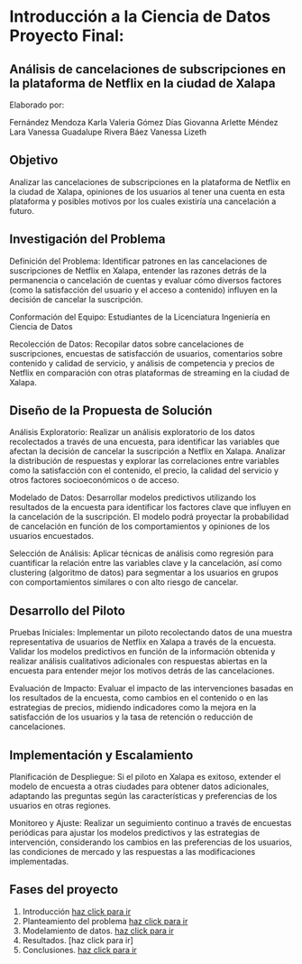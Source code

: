 # Introducción a la Ciencia de Datos Proyecto Final:
## Análisis de cancelaciones de subscripciones en la plataforma de Netflix en la ciudad de Xalapa

Elaborado por: 

Fernández Mendoza Karla Valeria
Gómez Días Giovanna Arlette 
Méndez Lara Vanessa Guadalupe
Rivera Báez Vanessa Lizeth

## Objetivo
Analizar las cancelaciones de subscripciones en la plataforma de Netflix en la ciudad de Xalapa, opiniones de los usuarios al tener una cuenta en esta plataforma y posibles motivos por los cuales existiría una cancelación a futuro.

## Investigación del Problema	
Definición del Problema: Identificar patrones en las cancelaciones de suscripciones de Netflix en Xalapa, entender las razones detrás de la permanencia o cancelación de cuentas y evaluar cómo diversos factores (como la satisfacción del usuario y el acceso a contenido) influyen en la decisión de cancelar la suscripción.

Conformación del Equipo: Estudiantes de la Licenciatura Ingeniería en Ciencia de Datos

Recolección de Datos: Recopilar datos sobre cancelaciones de suscripciones, encuestas de satisfacción de usuarios, comentarios sobre contenido y calidad de servicio, y análisis de competencia y precios de Netflix en comparación con otras plataformas de streaming en la ciudad de Xalapa.

## Diseño de la Propuesta de Solución
Análisis Exploratorio: Realizar un análisis exploratorio de los datos recolectados a través de una encuesta, para identificar las variables que afectan la decisión de cancelar la suscripción a Netflix en Xalapa. Analizar la distribución de respuestas y explorar las correlaciones entre variables como la satisfacción con el contenido, el precio, la calidad del servicio y otros factores socioeconómicos o de acceso.

Modelado de Datos: Desarrollar modelos predictivos utilizando los resultados de la encuesta para identificar los factores clave que influyen en la cancelación de la suscripción. El modelo podrá proyectar la probabilidad de cancelación en función de los comportamientos y opiniones de los usuarios encuestados.

Selección de Análisis: Aplicar técnicas de análisis como regresión para cuantificar la relación entre las variables clave y la cancelación, así como clustering (algoritmo de datos) para segmentar a los usuarios en grupos con comportamientos similares o con alto riesgo de cancelar.

## Desarrollo del Piloto
Pruebas Iniciales: Implementar un piloto recolectando datos de una muestra representativa de usuarios de Netflix en Xalapa a través de la encuesta. Validar los modelos predictivos en función de la información obtenida y realizar análisis cualitativos adicionales con respuestas abiertas en la encuesta para entender mejor los motivos detrás de las cancelaciones.

Evaluación de Impacto: Evaluar el impacto de las intervenciones basadas en los resultados de la encuesta, como cambios en el contenido o en las estrategias de precios, midiendo indicadores como la mejora en la satisfacción de los usuarios y la tasa de retención o reducción de cancelaciones.

## Implementación y Escalamiento
Planificación de Despliegue: Si el piloto en Xalapa es exitoso, extender el modelo de encuesta a otras ciudades para obtener datos adicionales, adaptando las preguntas según las características y preferencias de los usuarios en otras regiones.

Monitoreo y Ajuste: Realizar un seguimiento continuo a través de encuestas periódicas para ajustar los modelos predictivos y las estrategias de intervención, considerando los cambios en las preferencias de los usuarios, las condiciones de mercado y las respuestas a las modificaciones implementadas.

## Fases del proyecto
1. Introducción [haz click para ir](https://github.com/karla800/Proyecto-final-de-Ciencia-de-Datos/blob/main/introducion.md)
2. Planteamiento del problema [haz click para ir](https://github.com/karla800/Proyecto-final-de-Ciencia-de-Datos/blob/main/formulaciondelprob.md)
3. Modelamiento de datos. [haz click para ir](https://github.com/karla800/Proyecto-final-de-Ciencia-de-Datos/blob/main/modelado.md)
4. Resultados. [haz click para ir]
5. Conclusiones. [haz click para ir](https://github.com/karla800/Proyecto-final-de-Ciencia-de-Datos/blob/main/conclusion.md)
